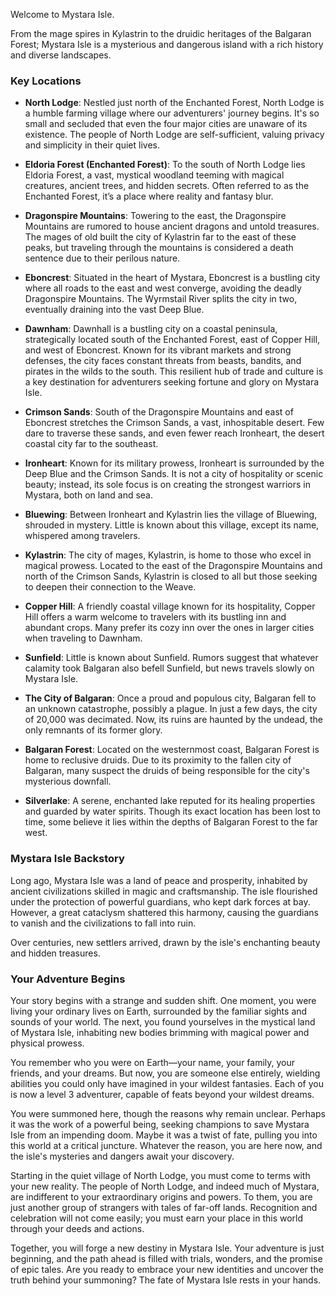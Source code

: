 Welcome to Mystara Isle. 

 From the mage spires in Kylastrin to the druidic heritages of the Balgaran Forest; Mystara Isle is a mysterious and dangerous island with a rich history and diverse landscapes. 

### Key Locations

- **North Lodge**: Nestled just north of the Enchanted Forest, North Lodge is a humble farming village where our adventurers' journey begins. It's so small and secluded that even the four major cities are unaware of its existence. The people of North Lodge are self-sufficient, valuing privacy and simplicity in their quiet lives.
    
- **Eldoria Forest (Enchanted Forest)**: To the south of North Lodge lies Eldoria Forest, a vast, mystical woodland teeming with magical creatures, ancient trees, and hidden secrets. Often referred to as the Enchanted Forest, it’s a place where reality and fantasy blur.
    
- **Dragonspire Mountains**: Towering to the east, the Dragonspire Mountains are rumored to house ancient dragons and untold treasures. The mages of old built the city of Kylastrin far to the east of these peaks, but traveling through the mountains is considered a death sentence due to their perilous nature.
    
- **Eboncrest**: Situated in the heart of Mystara, Eboncrest is a bustling city where all roads to the east and west converge, avoiding the deadly Dragonspire Mountains. The Wyrmstail River splits the city in two, eventually draining into the vast Deep Blue.
	
- **Dawnham**: Dawnhall is a bustling city on a coastal peninsula, strategically located south of the Enchanted Forest, east of Copper Hill, and west of Eboncrest. Known for its vibrant markets and strong defenses, the city faces constant threats from beasts, bandits, and pirates in the wilds to the south. This resilient hub of trade and culture is a key destination for adventurers seeking fortune and glory on Mystara Isle.
    
- **Crimson Sands**: South of the Dragonspire Mountains and east of Eboncrest stretches the Crimson Sands, a vast, inhospitable desert. Few dare to traverse these sands, and even fewer reach Ironheart, the desert coastal city far to the southeast.
    
- **Ironheart**: Known for its military prowess, Ironheart is surrounded by the Deep Blue and the Crimson Sands. It is not a city of hospitality or scenic beauty; instead, its sole focus is on creating the strongest warriors in Mystara, both on land and sea.
    
- **Bluewing**: Between Ironheart and Kylastrin lies the village of Bluewing, shrouded in mystery. Little is known about this village, except its name, whispered among travelers.
    
- **Kylastrin**: The city of mages, Kylastrin, is home to those who excel in magical prowess. Located to the east of the Dragonspire Mountains and north of the Crimson Sands, Kylastrin is closed to all but those seeking to deepen their connection to the Weave.
    
- **Copper Hill**: A friendly coastal village known for its hospitality, Copper Hill offers a warm welcome to travelers with its bustling inn and abundant crops. Many prefer its cozy inn over the ones in larger cities when traveling to Dawnham.
    
- **Sunfield**: Little is known about Sunfield. Rumors suggest that whatever calamity took Balgaran also befell Sunfield, but news travels slowly on Mystara Isle.
    
- **The City of Balgaran**: Once a proud and populous city, Balgaran fell to an unknown catastrophe, possibly a plague. In just a few days, the city of 20,000 was decimated. Now, its ruins are haunted by the undead, the only remnants of its former glory.
    
- **Balgaran Forest**: Located on the westernmost coast, Balgaran Forest is home to reclusive druids. Due to its proximity to the fallen city of Balgaran, many suspect the druids of being responsible for the city's mysterious downfall.
    
- **Silverlake**: A serene, enchanted lake reputed for its healing properties and guarded by water spirits. Though its exact location has been lost to time, some believe it lies within the depths of Balgaran Forest to the far west.



### Mystara Isle Backstory

Long ago, Mystara Isle was a land of peace and prosperity, inhabited by ancient civilizations skilled in magic and craftsmanship. The isle flourished under the protection of powerful guardians, who kept dark forces at bay. However, a great cataclysm shattered this harmony, causing the guardians to vanish and the civilizations to fall into ruin.

Over centuries, new settlers arrived, drawn by the isle's enchanting beauty and hidden treasures. 



### Your Adventure Begins

Your story begins with a strange and sudden shift. One moment, you were living your ordinary lives on Earth, surrounded by the familiar sights and sounds of your world. The next, you found yourselves in the mystical land of Mystara Isle, inhabiting new bodies brimming with magical power and physical prowess.

You remember who you were on Earth—your name, your family, your friends, and your dreams. But now, you are someone else entirely, wielding abilities you could only have imagined in your wildest fantasies. Each of you is now a level 3 adventurer, capable of feats beyond your wildest dreams.

You were summoned here, though the reasons why remain unclear. Perhaps it was the work of a powerful being, seeking champions to save Mystara Isle from an impending doom. Maybe it was a twist of fate, pulling you into this world at a critical juncture. Whatever the reason, you are here now, and the isle's mysteries and dangers await your discovery.

Starting in the quiet village of North Lodge, you must come to terms with your new reality. The people of North Lodge, and indeed much of Mystara, are indifferent to your extraordinary origins and powers. To them, you are just another group of strangers with tales of far-off lands. Recognition and celebration will not come easily; you must earn your place in this world through your deeds and actions.

Together, you will forge a new destiny in Mystara Isle. Your adventure is just beginning, and the path ahead is filled with trials, wonders, and the promise of epic tales. Are you ready to embrace your new identities and uncover the truth behind your summoning? The fate of Mystara Isle rests in your hands.